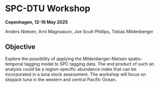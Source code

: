 # SPC-DTU Workshop

**Copenhagen, 12-16 May 2025**

Anders Nielsen, Arni Magnusson, Joe Scutt Phillips, Tobias Mildenberger

## Objective

Explore the possibility of applying the Mildenberger-Nielsen spatio-temporal tagging model to SPC tagging data. The end product of such an analysis could be a region-specific abundance index that can be incorporated in a tuna stock assessment. The workshop will focus on skipjack tuna in the western and central Pacific Ocean.
